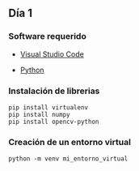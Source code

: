 ## Día 1

### Software requerido

- [Visual Studio Code](https://code.visualstudio.com/)

- [Python](https://www.python.org/)

### Instalación de librerias

`pip install virtualenv`  
`pip install numpy`  
`pip install opencv-python`

### Creación de un entorno virtual

`python -m venv mi_entorno_virtual`
